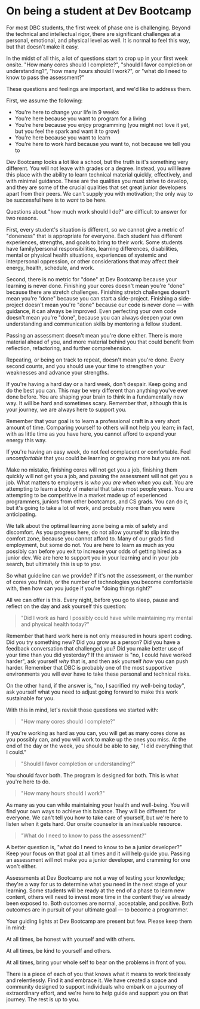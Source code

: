 # On being a student at Dev Bootcamp

For most DBC students, the first week of phase one is challenging. Beyond the technical and intellectual rigor, there are significant challenges at a personal, emotional, and physical level as well. It is normal to feel this way, but that doesn't make it easy.

In the midst of all this, a lot of questions start to crop up in your first week onsite. "How many cores should I complete?", "should I favor completion or understanding?", "how many hours should I work?", or "what do I need to know to pass the assessment?" 

These questions and feelings are important, and we'd like to address them.

First, we assume the following:

 * You're here to change your life in 9 weeks
 * You're here because you want to program for a living
 * You're here because you enjoy programming (you might not love it yet, but you feel the spark and want it to grow)
 * You're here because you want to learn
 * You're here to work hard because _you_ want to, not because we tell you to

Dev Bootcamp looks a lot like a school, but the truth is it's something very different. You will not leave with grades or a degree. Instead, you will leave this place with the ability to learn technical material quickly, effectively, and with minimal guidance. These are the qualities you must strive to develop, and they are some of the crucial qualities that set great junior developers apart from their peers. We can't supply you with motivation; the only way to be successful here is to _want_ to be here.

Questions about "how much work should I do?" are difficult to answer for two reasons.

First, every student's situation is different, so we cannot give a metric of "doneness" that is appropriate for everyone. Each student has different experiences, strengths, and goals to bring to their work. Some students have family/personal responsibilities, learning differences, disabilities, mental or physical health situations, experiences of systemic and interpersonal oppression, or other considerations that may affect their energy, health, schedule, and work.

Second, there is no metric for "done" at Dev Bootcamp because your learning is never done. Finishing your cores doesn't mean you're "done" because there are stretch challenges. Finishing stretch challenges doesn't mean you're "done" because you can start a side-project. Finishing a side-project doesn't mean you're "done" because our code is never done — with guidance, it can always be improved.  Even perfecting your own code doesn't mean you're "done", because you can always deepen your own understanding and communication skills by mentoring a fellow student.

Passing an assessment doesn't mean you're done either. There is more material ahead of you, and more material behind you that could benefit from reflection, refactoring, and further comprehension.

Repeating, or being on track to repeat, doesn't mean you're done. Every second counts, and you should use your time to strengthen your weaknesses and advance your strengths.

If you're having a hard day or a hard week, don't despair. Keep going and do the best you can. This may be very different than anything you've ever done before. You are shaping your brain to think in a fundamentally new way. It will be hard and sometimes scary. Remember that, although this is your journey, we are always here to support you. 

Remember that your goal is to learn a professional craft in a very short amount of time. Comparing yourself to others will not help you learn; in fact, with as little time as you have here, you cannot afford to expend your energy this way.

If you're having an easy week, do not feel complacent or comfortable. Feel _uncomfortable_ that you could be learning or growing more but you are not. 

Make no mistake, finishing cores will not get you a job, finishing them quickly will not get you a job, and passing the assessment will not get you a job. What matters to employers is _who you are when when you exit_. You are attempting to learn a body of material that takes most people years. You are attempting to be competitive in a market made up of experienced programmers, juniors from other bootcamps, and CS grads. You can do it, but it's going to take a lot of work, and probably more than you were anticipating.

We talk about the optimal learning zone being a mix of safety and discomfort. As you progress here, do not allow yourself to slip into the comfort zone, because you cannot afford to. Many of our grads find employment, but some do not. You are here to learn as much as you possibly can before you exit to increase your odds of getting hired as a junior dev. We are here to support you in your learning and in your job search, but ultimately this is up to _you_.

So what guideline can we provide? If it's not the assessment, or the number of cores you finish, or the number of technologies you become comfortable with, then how can you judge if you're "doing things right?"

All we can offer is this. Every night, before you go to sleep, pause and reflect on the day and ask yourself this question:

> "Did I work as hard I possibly could have while maintaining my mental and physical health today?"

Remember that hard work here is not only measured in hours spent coding. Did you try something new? Did you grow as a person? Did you have a feedback conversation that challenged you? Did you make better use of your time than you did yesterday? If the answer is "no, I could have worked harder", ask yourself _why_ that is, and then ask yourself _how_ you can push harder. Remember that DBC is probably one of the most supportive environments you will ever have to take these personal and technical risks.

On the other hand, if the answer is, "no, I sacrified my well-being today", ask yourself what you need to adjust going forward to make this work sustainable for you.

With this in mind, let's revisit those questions we started with:

> "How many cores should I complete?"

If you're working as hard as you can, you will get as many cores done as you possibly can, and you will work to make up the ones you miss. At the end of the day or the week, you should be able to say, "I did everything that I could."

> "Should I favor completion or understanding?"

You should favor both. The program is designed for both. This is what you're here to do.

> "How many hours should I work?"

As many as you can while maintaining your health and well-being. You will find your own ways to achieve this balance. They will be different for everyone. We can't tell you how to take care of yourself, but we're here to listen when it gets hard. Our onsite counselor is an invaluable resource.

> "What do I need to know to pass the assessment?"

A better question is, "what do I need to know to be a junior developer?" Keep your focus on that goal at all times and it will help guide you. Passing an assessment will not make you a junior developer, and cramming for one won't either.

Assessments at Dev Bootcamp are not a way of testing your knowledge; they're a way for us to determine what you need in the next stage of your learning. Some students will be ready at the end of a phase to learn new content, others will need to invest more time in the content they've already been exposed to. Both outcomes are normal, acceptable, and positive. Both outcomes are in pursuit of your ultimate goal — to become a programmer.

Your guiding lights at Dev Bootcamp are present but few. Please keep them in mind:

At all times, be honest with yourself and with others.

At all times, be kind to yourself and others.

At all times, bring your whole self to bear on the problems in front of you. 

There is a piece of each of you that knows what it means to work tirelessly and relentlessly. Find it and embrace it. We have created a space and community designed to support individuals who embark on a journey of extraordinary effort, and we're here to help guide and support you on that journey. The rest is up to you.